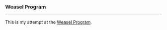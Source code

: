 ### Weasel Program

---

This is my attempt at the [Weasel Program](https://en.wikipedia.org/wiki/Weasel_program).